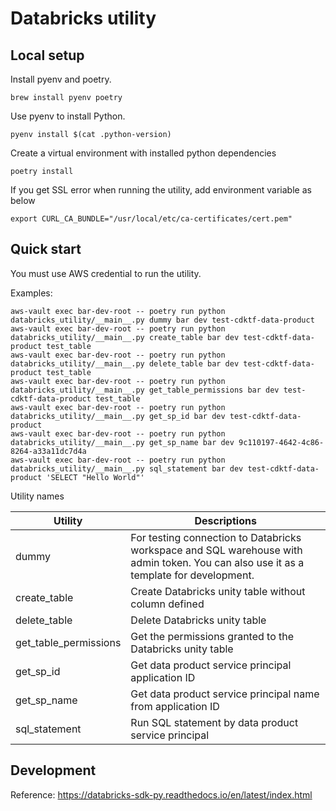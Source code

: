 # Databricks utility

## Local setup

Install pyenv and poetry.
```
brew install pyenv poetry
```
Use pyenv to install Python.
```
pyenv install $(cat .python-version)
```
Create a virtual environment with installed python dependencies
```
poetry install
```
If you get SSL error when running the utility, add environment variable as below
```agsl
export CURL_CA_BUNDLE="/usr/local/etc/ca-certificates/cert.pem"
```

## Quick start
You must use AWS credential to run the utility.

Examples:
```
aws-vault exec bar-dev-root -- poetry run python databricks_utility/__main__.py dummy bar dev test-cdktf-data-product
aws-vault exec bar-dev-root -- poetry run python databricks_utility/__main__.py create_table bar dev test-cdktf-data-product test_table
aws-vault exec bar-dev-root -- poetry run python databricks_utility/__main__.py delete_table bar dev test-cdktf-data-product test_table
aws-vault exec bar-dev-root -- poetry run python databricks_utility/__main__.py get_table_permissions bar dev test-cdktf-data-product test_table
aws-vault exec bar-dev-root -- poetry run python databricks_utility/__main__.py get_sp_id bar dev test-cdktf-data-product
aws-vault exec bar-dev-root -- poetry run python databricks_utility/__main__.py get_sp_name bar dev 9c110197-4642-4c86-8264-a33a11dc7d4a
aws-vault exec bar-dev-root -- poetry run python databricks_utility/__main__.py sql_statement bar dev test-cdktf-data-product 'SELECT "Hello World"'
```

Utility names

| Utility               | Descriptions                                                                                                                          |
|-----------------------|---------------------------------------------------------------------------------------------------------------------------------------|
| dummy                 | For testing connection to Databricks workspace and SQL warehouse with admin token. You can also use it as a template for development. |
| create_table          | Create Databricks unity table without column defined                                                                                  |
| delete_table          | Delete Databricks unity table                                                                                                         |
| get_table_permissions | Get the permissions granted to the Databricks unity table                                                                             |
| get_sp_id             | Get data product service principal application ID                                                                                     |
| get_sp_name           | Get data product service principal name from application ID                                                                           |
| sql_statement         | Run SQL statement by data product service principal                                                                                   |

## Development

Reference: https://databricks-sdk-py.readthedocs.io/en/latest/index.html